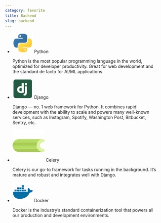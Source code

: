 ```yaml
---
category: favorite
title: Backend
slug: backend
---
```


- ![Python](logos/python.svg) Python

  Python is the most popular programming language in the world, optimized for
  developer productivity. Great for web development and the standard de facto
  for AI/ML applications.

- ![Django](logos/django.svg) Django

  Django — no. 1 web framework for Python. It combines rapid development with
  the ability to scale and powers many well-known services, such as Instagram,
  Spotify, Washington Post, Bitbucket, Sentry, etc.

- ![Celery](logos/celery.svg) Celery

  Celery is our go-to framework for tasks running in the background. It’s mature
  and robust and integrates well with Django.

- ![Docker](logos/docker.svg) Docker

  Docker is the industry’s standard containerization tool that powers all our
  production and development environments.
